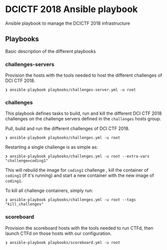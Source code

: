 # DCICTF 2018 Ansible playbook
Ansible playbook to manage the DCICTF 2018 infrastructure

## Playbooks
Basic description of the different playbooks

### challenges-servers
Provision the hosts with the tools needed to host the different challenges of DCI CTF 2018.
```
❯ ansible-playbook playbooks/challenges-server.yml -u root
```

### challenges
This playbook defines tasks to build, run and kill the different DCI CTF 2018 challenges on the challenge servers defined in the `challenges` hosts group.

Pull, build and run the different challenges of DCI CTF 2018.
```
❯ ansible-playbook playbooks/challenges.yml -u root
```
Restarting a single challenge is as simple as:
```
❯ ansible-playbook playbooks/challenges.yml -u root --extra-vars "challenge=coding1"
```
This will rebuild the image for `coding1` challenge , kill the container of `coding1` (if it's running) and start a new container with the new image of `coding1`. 

To kill all challenge containers, simply run:
```
❯ ansible-playbook playbooks/challenges.yml -u root --tags "kill_challenges"
```

### scoreboard
Provision the scoreboard hosts with the tools needed to run CTFd, then launch CTFd on those hosts with our configuration.
```
❯ ansible-playbook playbooks/scoreboard.yml -u root
```
